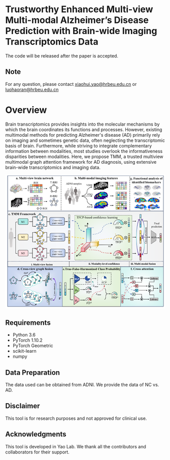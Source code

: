 # Trustworthy Enhanced Multi-view Multi-modal Alzheimer’s Disease Prediction with Brain-wide Imaging Transcriptomics Data

The code will be released after the paper is accepted.

## Note
For any question, please contact xiaohui.yao@hrbeu.edu.cn or luohaoran@hrbeu.edu.cn

# Overview
Brain transcriptomics provides insights into the molecular mechanisms by which the brain coordinates its functions and processes. However, existing multimodal methods for predicting Alzheimer's disease (AD) primarily rely on imaging and sometimes genetic data, often neglecting the transcriptomic basis of brain. Furthermore, while striving to integrate complementary information between modalities, most studies overlook the informativeness disparities between modalities. Here, we propose TMM, a trusted multiview multimodal graph attention framework for AD diagnosis, using extensive brain-wide transcriptomics and imaging data. 

![Framework](frameworkTMM.png)

## Requirements

- Python 3.6
- PyTorch 1.10.2
- PyTorch Geometric
- scikit-learn
- numpy

## Data Preparation
The data used can be obtained from ADNI. We provide the data of NC vs. AD.

## Disclaimer
This tool is for research purposes and not approved for clinical use.

## Acknowledgments
This tool is developed in Yao Lab. We thank all the contributors and collaborators for their support.



